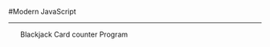 #Modern JavaScript
<hr/>
<ol>
  <dt> Blackjack Card counter Program </dt>
  <dd>
    
    
  </dd>
  
  
</ol>
